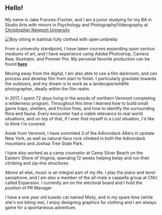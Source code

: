 ## Hello!

My name is Jake Frances-Fischer, and I am a junior studying for my BA in Studio Arts with minors in Psychology and Photography/Videography at [Christropher Newport University](https://cnu.edu/)  

![Boy sitting in bathtub fully clothed with open umbrella](https://francesfischer.github.io/francesfischer/images/picture1.jpg)

From a university standpoint, I have taken courses expanding upon various mediums of art, and I have experience using Adobe Photoshop, Camera Raw, Illustrator, and Premier Pro. My personal favorite production can be found [**here**](https://drive.google.com/file/d/1fBbIPK90uM50xy7v1GlLcehvBp4bR1R3/view?usp=sharing)

Moving away from the digital, I am also able to use a film darkroom, and can process and develop film from start to finish. I particularly gravitate towards the outdoors, and my dream is to work as a landscape/wildlife photographer, ideally within the film realm. 

In 2017, I spent 72 _days_ living in the woods of northern Vermont completing a wilderness program. Throughout this time I learned how to build small game traps, shelters, and friction fires, and how to identify the surrounding flora and fauna. Every encounter had a viable relevance to real world situations, and on top of that, if I ever find myself in a _Lost_ situation, I'd like to think I'm covered. 

Aside from Vermont, I have summited 3 of the Adirondack 46ers in upstate New York, as well as natural-face rock climbed in both the Adirondack mountains and Joshua Tree State Park.

I have also worked as a camp counselor at Camp Silver Beach on the Eastern Shore of Virginia, spending 12 weeks helping belay and run their climbing and zip-line structures. 

Above all else, music is an integral part of my life. I play the piano and tenor saxophone, and I am also a member of the all-male a cappella group at CNU called Expansion. I currently am on the electoral board and I hold the position of PR Manager

I have a one year old tuxedo cat named Misty, and in my spare time (while she's not biting me), I enjoy designing graphics for clothing and I am always game for a spontaneous adventure.
